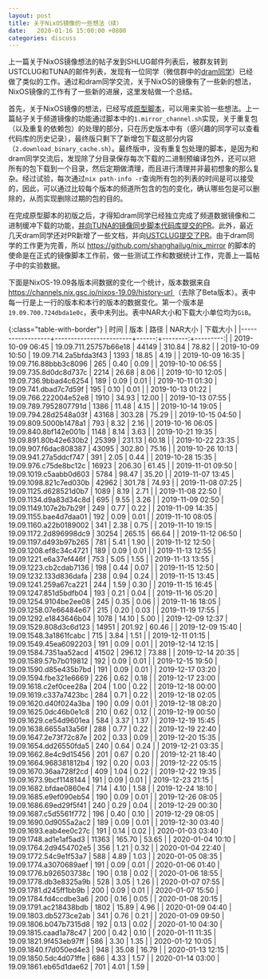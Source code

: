 ```yaml
---
layout: post
title: 关于NixOS镜像的一些想法（续）
date:   2020-01-16 15:00:00 +0800
categories: discuss
---
```


上一篇关于NixOS镜像想法的帖子发到SHLUG邮件列表后，被群友转到USTCLUG和TUNA的邮件列表，发现有一位同学（微信群中的[dram同学][1]）已经做了类似的工作。通过和dram同学交流，关于NixOS的镜像有了一些新的想法，NixOS镜像的工作有了一些新的进展，这里发帖做一个总结。

首先，关于NixOS镜像的想法，已经写成[原型脚本][2]，可以用来实验一些想法。上一篇帖子关于频道镜像的功能通过脚本中的`1.mirror_channel.sh`实现，关于重复包（以及重复的依赖包）的处理的部分，只在历史版本中有（感兴趣的同学可以查看代码库的历史记录），最终版只剩下了新增包下载这部分内容（`2.download_binary_cache.sh`）。最终版中，没有重复包处理的脚本，是因为和dram同学交流后，发现除了分目录保存每次下载的二进制预编译包外，还可以把所有的包下载到一个目录，然后定期做清理，而且进行清理并非最初想象的那么复杂。经过试验，每次通过`nix path-info -r`查询所有包的列表的时间是可以接受的，因此，可以通过比较每个版本的频道所包含的包的变化，确认哪些包是可以删除的，从而实现删除过期的包的目的。

在完成原型脚本的初版之后，才得知dram同学已经独立完成了频道数据镜像和二进制缓冲下载的功能，[并向TUNA的镜像同步脚本代码库提交的PR][3]。此外，最近几天dram同学还对PR新增了一些文档，并向[USTCLUG提交了PR][4]。由于dram同学的工作更为完善，所以 https://github.com/shanghailug/nix_mirror 的脚本的使命是在正式的镜像脚本工作前，做一些测试工作和数据统计工作，完善上一篇帖子中的实验数据。

下面是NixOS-19.09各版本间数据的变化一个统计，版本数据来自[ https://channels.nix.gsc.io/nixos-19.09/history-url ][5]（去除了Beta版本）。表中每一行是上一行的版本和本行的版本的数据变化。第一个版本是`19.09.700.724dbda1e0c`，表中未列出。表中NAR大小和下载大小单位均为`GiB`。

{:class="table-with-border"}
| 时间             | 版本                   |  路径 | NAR大小 | 下载大小 |
|------------------+------------------------+------:+--------:+---------:|
| 2019-10-09 06:45 | 19.09.711.25757b66e18  | 44149 |  310.84 |    78.82 |
| 2019-10-09 10:50 | 19.09.714.2a5bfda3f43  |  1393 |   18.85 |     4.19 |
| 2019-10-09 16:35 | 19.09.716.88bbb3c8096  |   265 |    0.40 |     0.09 |
| 2019-10-10 06:55 | 19.09.735.8d0dc8d737c  |  2214 |   26.68 |     8.06 |
| 2019-10-10 12:05 | 19.09.736.9bbad4c6254  |   189 |    0.09 |     0.01 |
| 2019-10-11 01:30 | 19.09.741.dbad7c7d59f  |   195 |    0.10 |     0.01 |
| 2019-10-13 01:22 | 19.09.766.222004e52e8  |  1910 |   34.93 |    12.00 |
| 2019-10-13 07:55 | 19.09.789.7952807791d  |  1386 |   11.48 |     4.15 |
| 2019-10-14 19:05 | 19.09.794.28d2548a03f  | 43168 |  303.28 |    75.29 |
| 2019-10-15 04:50 | 19.09.809.5000b1478a1  |   793 |    8.32 |     2.16 |
| 2019-10-16 06:05 | 19.09.840.8bf142e001b  |  1148 |    8.14 |     3.63 |
| 2019-10-21 19:35 | 19.09.891.80b42e630b2  | 25399 |  231.13 |    60.18 |
| 2019-10-22 23:35 | 19.09.907.f6dac808387  | 43095 |  302.80 |    75.16 |
| 2019-10-26 10:13 | 19.09.941.27a5ddcf747  |   391 |    2.05 |     0.44 |
| 2019-10-28 15:35 | 19.09.976.c75de8bc12c  | 16923 |  206.30 |    61.45 |
| 2019-11-01 09:50 | 19.09.1019.c5aabb0d603 |  5784 |   98.47 |    35.20 |
| 2019-11-07 13:45 | 19.09.1098.821c7ed030b | 42962 |  301.78 |    74.93 |
| 2019-11-08 07:25 | 19.09.1125.d628521d0b7 |  1089 |    8.19 |     2.71 |
| 2019-11-08 22:50 | 19.09.1134.d9a83d34c8d |   695 |    9.55 |     3.26 |
| 2019-11-09 02:50 | 19.09.1149.107e2b7b29f |   249 |    0.77 |     0.22 |
| 2019-11-09 14:35 | 19.09.1155.bae4d7daa01 |   192 |    0.09 |     0.01 |
| 2019-11-10 08:05 | 19.09.1160.a22b0189002 |   341 |    2.38 |     0.75 |
| 2019-11-10 19:15 | 19.09.1172.2d896998dc9 | 30254 |  265.15 |    66.64 |
| 2019-11-12 06:50 | 19.09.1197.d493b97b265 |   781 |    5.41 |     1.90 |
| 2019-11-12 12:50 | 19.09.1208.ef8c34c4721 |   189 |    0.09 |     0.01 |
| 2019-11-13 12:55 | 19.09.1221.e6a37ef446f |   753 |    5.05 |     1.55 |
| 2019-11-13 13:55 | 19.09.1223.cb2cdab7136 |   198 |    0.44 |     0.07 |
| 2019-11-15 12:50 | 19.09.1232.133d836dafa |   238 |    0.94 |     0.24 |
| 2019-11-15 13:45 | 19.09.1241.259a67ca221 |   244 |    1.59 |     0.30 |
| 2019-11-15 16:45 | 19.09.1247.851d5bdfb04 |   193 |    0.21 |     0.04 |
| 2019-11-16 05:20 | 19.09.1254.9104be2ee08 |   245 |    0.35 |     0.06 |
| 2019-11-16 18:05 | 19.09.1258.07e66484e67 |   215 |    0.20 |     0.03 |
| 2019-11-19 17:55 | 19.09.1292.e1843646b04 |  1078 |   14.10 |     5.00 |
| 2019-12-09 12:37 | 19.09.1529.808d3c6d123 | 14951 |  201.92 |    60.46 |
| 2019-12-09 15:40 | 19.09.1548.3a1861fcabc |   715 |    3.84 |     1.51 |
| 2019-12-11 01:15 | 19.09.1549.45ea6092203 |   191 |    0.09 |     0.01 |
| 2019-12-14 12:15 | 19.09.1584.7351aa52acd | 41502 |  296.12 |    73.88 |
| 2019-12-14 20:35 | 19.09.1589.57b7b019812 |   192 |    0.09 |     0.01 |
| 2019-12-15 19:50 | 19.09.1590.d85e435b7bd |   191 |    0.09 |     0.01 |
| 2019-12-17 03:20 | 19.09.1594.fbe321e6669 |   226 |    0.62 |     0.18 |
| 2019-12-17 23:00 | 19.09.1618.c2ef0cee28a |   204 |    1.00 |     0.22 |
| 2019-12-18 00:00 | 19.09.1619.c337a7423bc |   284 |    0.71 |     0.22 |
| 2019-12-18 02:05 | 19.09.1620.d40f024a3ba |   190 |    0.09 |     0.01 |
| 2019-12-18 08:20 | 19.09.1625.0dc46b0e1c8 |   210 |    0.62 |     0.12 |
| 2019-12-19 00:50 | 19.09.1629.ce54d9601ea |   584 |    3.37 |     1.37 |
| 2019-12-19 15:45 | 19.09.1638.6655a13a56f |   288 |    0.77 |     0.22 |
| 2019-12-19 22:40 | 19.09.1647.2e73f72c87e |   202 |    0.33 |     0.09 |
| 2019-12-20 15:35 | 19.09.1654.dd26550fda5 |   240 |    0.64 |     0.24 |
| 2019-12-21 03:35 | 19.09.1662.8e4c9d15456 |   201 |    0.67 |     0.20 |
| 2019-12-21 18:40 | 19.09.1664.968381812b4 |   192 |    0.20 |     0.03 |
| 2019-12-22 05:15 | 19.09.1670.36aa728f2cd |   409 |    1.04 |     0.22 |
| 2019-12-22 19:35 | 19.09.1673.9bcf1148144 |   191 |    0.09 |     0.01 |
| 2019-12-23 21:15 | 19.09.1682.bfdae0860e4 |   714 |    4.10 |     1.58 |
| 2019-12-24 18:10 | 19.09.1685.e9ef090eb54 |   190 |    0.09 |     0.01 |
| 2019-12-26 08:05 | 19.09.1686.69ed29f5f41 |   240 |    0.29 |     0.04 |
| 2019-12-29 00:30 | 19.09.1687.c5d5561f772 |   196 |    0.40 |     0.10 |
| 2019-12-29 08:05 | 19.09.1690.0d9055a2ac2 |   189 |    0.09 |     0.01 |
| 2019-12-30 03:40 | 19.09.1693.eab4ee0c27c |   191 |    0.14 |     0.02 |
| 2020-01-03 03:40 | 19.09.1748.ad1e1af5ad3 | 11363 |  165.70 |    53.65 |
| 2020-01-04 10:10 | 19.09.1764.2d9454702e5 |   356 |    1.21 |     0.32 |
| 2020-01-04 22:40 | 19.09.1772.54c9e1f53a7 |   588 |    4.89 |     1.03 |
| 2020-01-05 08:35 | 19.09.1774.a3070689aef |   191 |    0.09 |     0.01 |
| 2020-01-06 01:40 | 19.09.1776.b926503738c |   190 |    0.18 |     0.02 |
| 2020-01-06 18:55 | 19.09.1778.db3e8325a9b |   528 |    3.05 |     1.26 |
| 2020-01-07 07:55 | 19.09.1781.d245ff1bb9b |   200 |    0.09 |     0.01 |
| 2020-01-07 15:50 | 19.09.1784.fd4ccdbe3a6 |   200 |    0.16 |     0.05 |
| 2020-01-08 20:15 | 19.09.1791.ac218438bdb |  1802 |   15.89 |     4.96 |
| 2020-01-09 04:40 | 19.09.1803.db5273ce2ab |   341 |    0.76 |     0.21 |
| 2020-01-09 09:50 | 19.09.1806.b047b7315d8 |   192 |    0.13 |     0.02 |
| 2020-01-10 04:30 | 19.09.1815.caad1a78c47 |   200 |    0.42 |     0.10 |
| 2020-01-11 11:35 | 19.09.1821.9f453eb97ff |   586 |    3.30 |     1.35 |
| 2020-01-12 10:05 | 19.09.1840.f7d050ed4e3 |   948 |   35.08 |    16.79 |
| 2020-01-13 12:15 | 19.09.1850.5dc4d071ffe |   686 |    4.33 |     1.57 |
| 2020-01-14 03:00 | 19.09.1861.eb65d1dae62 |   701 |    4.01 |     1.59 |


[1]: https://github.com/dramforever
[2]: https://github.com/shanghailug/nix_mirror
[3]: https://github.com/tuna/tunasync-scripts/pull/49
[4]: https://github.com/ustclug/ustcmirror-images/pull/57
[5]: https://channels.nix.gsc.io/nixos-19.09/history-url

